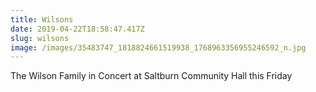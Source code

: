 ```yaml
---
title: Wilsons
date: 2019-04-22T18:58:47.417Z
slug: wilsons
image: /images/35483747_1818824661519938_1768963356955246592_n.jpg
---
```

The Wilson Family in Concert at Saltburn Community Hall this Friday
